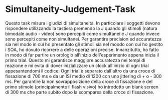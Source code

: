 # Simultaneity-Judgement-Task
Questo task misura i giudizi di simultaneità.
In particolare i soggetti devono rispondere utilizzando la tastiera premendo la J quando gli stimoli (natura bimodale audio - video) sono percepiti come simultanei e J quando invece sono percepiti come non simultanei. 
Per garantire precision ed accuratezza sia nel modo in cui ho presentato gli stimoli sia nel moodo con cui ho gestito i SOA, ho dovuto ricorrere a delle operazioni precise.
Innanzitutto, ho fatto in modo di far partire un orologio all'inizio dell'esperimento appena inizia il primo trial. Questo mi garantisce maggiore accuratezza nei tempi di reazione e mi evita di dover inizializzare un clock all'inizio di ogni trial appesantendomi il codice.
Ogni trial è separato dall'altro da una croce di fissazione di 700 ms e da un ISI medio di 1200 con uno jittering di + o - 300 ms. Per garantire la non sovrapposizione della croce di fissazione e del primo stimolo (principalmente il flash visivo) ho introdotto un blank screen di 300 ms che parte subito dopo la scomparsa della croce di fissazione.
